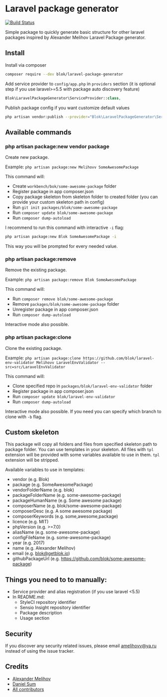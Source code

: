 Laravel package generator
=========================

[![Build Status](https://travis-ci.org/blok/laravel-package-generator.svg?branch=master)](https://travis-ci.org/blok/laravel-package-generator)

Simple package to quickly generate basic structure for other laravel packages inspired by Alexander Melihov Laravel Package generator.

## Install

Install via composer
```bash
composer require --dev blok/laravel-package-generator
```

Add service provider to `config/app.php` in `providers` section (it is optional
step if you use laravel>=5.5 with package auto discovery feature)

```php
Blok\LaravelPackageGenerator\ServiceProvider::class,
```

Publish package config if you want customize default values
```bash
php artisan vendor:publish --provider="Blok\LaravelPackageGenerator\ServiceProvider" --tag="config"
```

## Available commands

### php artisan package:new vendor package

Create new package.

Example: `php artisan package:new Melihovv SomeAwesomePackage`

This command will:

* Create `workbench/bok/some-awesome-package` folder
* Register package in app composer.json
* Copy package skeleton from skeleton folder to created folder (you can provide
your custom skeleton path in config)
* Run `git init packages/blok/some-awesome-package`
* Run `composer update blok/some-awesome-package`
* Run `composer dump-autoload`

I recommend to run this command with interactive `-i` flag:
```bash
php artisan package:new Blok SomeAwesomePackage -i
```

This way you will be prompted for every needed value.

### php artisan package:remove

Remove the existing package.

Example: `php artisan package:remove Blok SomeAwesomePackage`

This command will:

* Run `composer remove blok/some-awesome-package`
* Remove `packages/blok/some-awesome-package` folder
* Unregister package in app composer.json
* Run `composer dump-autoload`

Interactive mode also possible.

### php artisan package:clone

Clone the existing package.

Example: `php artisan package:clone https://github.com/blok/laravel-env-validator Melihovv LaravelEnvValidator --src=src/LaravelEnvValidator`

This command will:

* Clone specified repo in `packages/blok/laravel-env-validator` folder
* Register package in app composer.json
* Run `composer update blok/laravel-env-validator`
* Run `composer dump-autoload`

Interactive mode also possible. If you need you can specify which branch to
clone with `-b` flag.

## Custom skeleton

This package will copy all folders and files from specified skeleton path to
package folder. You can use templates in your skeleton. All files with `tpl`
extension will be provided with some variables available to use in them. `tpl`
extension will be stripped.

Available variables to use in templates:

* vendor (e.g. Blok)
* package (e.g. SomeAwesomePackage)
* vendorFolderName (e.g. blok)
* packageFolderName (e.g. some-awesome-package)
* packageHumanName (e.g. Some awesome package)
* composerName (e.g. blok/some-awesome-package)
* composerDesc (e.g. A some awesome package)
* composerKeywords (e.g. some,awesome,package)
* licence (e.g. MIT)
* phpVersion (e.g. >=7.0)
* aliasName (e.g. some-awesome-package)
* configFileName (e.g. some-awesome-package)
* year (e.g. 2017)
* name (e.g. Alexander Melihov)
* email (e.g. blok@getblok.io)
* githubPackageUrl (e.g. https://github.com/blok/some-awesome-package)

## Things you need to to manually:

* Service provider and alias registration (if you use laravel <5.5)
* In README.md:
  * StyleCI repository identifier
  * Sensio Insight repository identifier
  * Package description
  * Usage section

## Security

If you discover any security related issues, please email amelihovv@ya.ru instead of using the issue tracker.

## Credits

- [Alexander Melihov](https://github.com/melihovv)
- [Daniel Sum](https://github.com/dansum)
- [All contributors](https://github.com/blok/laravel-package-generator/graphs/contributors)
